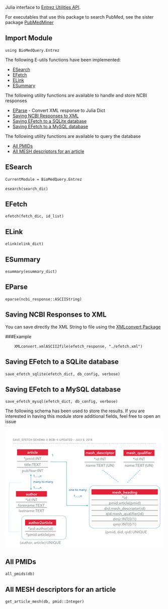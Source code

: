 Julia interface to [Entrez Utilities API](http://www.ncbi.nlm.nih.gov/books/NBK25501/).

For executables that use this package to search PubMed, see the sister package [PubMedMiner](https://github.com/bcbi/PubMedMiner.jl)

## Import Module
```
using BioMedQuery.Entrez
```

The following E-utils functions have been implemented:

- [ESearch](#esearch)
- [EFetch](#efetch)
- [ELink](#elink)
- [ESummary](#esummary)

The following utility functions are available to handle and store NCBI responses

- [EParse](#eparse) - Convert XML response to Julia Dict
- [Saving NCBI Responses to XML](@ref)
- [Saving EFetch to a SQLite database](@ref)
- [Saving EFetch to a MySQL database](@ref)

The following utility functions are available to query the database

- [All PMIDs](@ref)
- [All MESH descriptors for an article](@ref)


## ESearch

```@meta
CurrentModule = BioMedQuery.Entrez
```

```@docs
esearch(search_dic)
```

## EFetch

```@docs
efetch(fetch_dic, id_list)
```

## ELink
```@docs
elink(elink_dict)
```

## ESummary
```@docs
esummary(esummary_dict)
```

## EParse
```@docs
eparse(ncbi_response::ASCIIString)
```

## Saving NCBI Responses to XML

You can save directly the XML String to file using the
[XMLconvert Package](https://github.com/bcbi/XMLconvert.jl)

###Example

```
    XMLconvert.xmlASCII2file(efetch_response, "./efetch.xml")
```

## Saving EFetch to a SQLite database

```@docs
save_efetch_sqlite(efetch_dict, db_config, verbose)
```
## Saving EFetch to a MySQL database

```@docs
save_efetch_mysql(efetch_dict, db_config, verbose)
```

The following schema has been used to store the results.
If you are interested in having this module store additional fields, feel free
to open an issue

![Alt](/images/save_efetch_schema.001.jpeg)

## All PMIDs

```@docs
all_pmids(db)
```

## All MESH descriptors for an article
```@docs
get_article_mesh(db, pmid::Integer)
```
